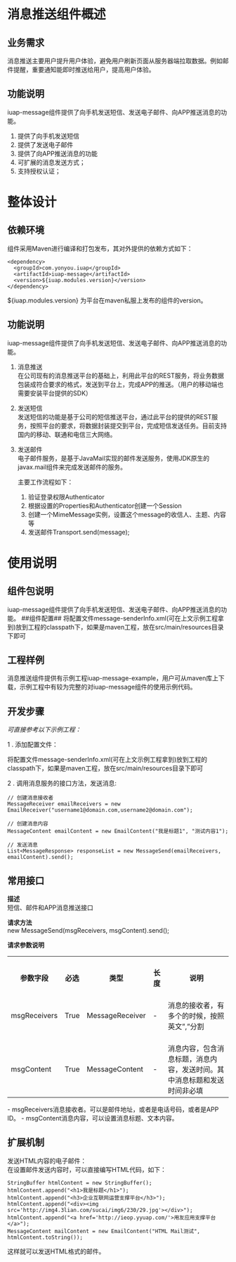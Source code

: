 # 消息推送组件概述 #

## 业务需求 ##

消息推送主要用户提升用户体验，避免用户刷新页面从服务器端拉取数据。例如邮件提醒，重要通知能即时推送给用户，提高用户体验。
## 功能说明 ##

iuap-message组件提供了向手机发送短信、发送电子邮件、向APP推送消息的功能。

1.	提供了向手机发送短信
2.	提供了发送电子邮件
3.	提供了向APP推送消息的功能
4.	可扩展的消息发送方式；
5.	支持授权认证；

# 整体设计 #

## 依赖环境 ##

组件采用Maven进行编译和打包发布，其对外提供的依赖方式如下：

	<dependency>
      <groupId>com.yonyou.iuap</groupId>
      <artifactId>iuap-message</artifactId>
      <version>${iuap.modules.version}</version>
    </dependency>

${iuap.modules.version} 为平台在maven私服上发布的组件的version。

## 功能说明 ##
iuap-message组件提供了向手机发送短信、发送电子邮件、向APP推送消息的功能。

1. 消息推送  
在公司现有的消息推送平台的基础上，利用此平台的REST服务，将业务数据包装成符合要求的格式，发送到平台上，完成APP的推送。（用户的移动端也需要安装平台提供的SDK）  
2. 发送短信  
发送短信的功能是基于公司的短信推送平台，通过此平台的提供的REST服务，按照平台的要求，将数据封装提交到平台，完成短信发送任务。目前支持国内的移动、联通和电信三大网络。  
3. 发送邮件  
电子邮件服务，是基于JavaMail实现的邮件发送服务，使用JDK原生的javax.mail组件来完成发送邮件的服务。

	主要工作流程如下： 	
	1. 验证登录权限Authenticator   
	2. 根据设置的Properties和Authenticator创建一个Session  
	3. 创建一个MimeMessage实例，设置这个message的收信人、主题、内容等 
	4. 发送邮件Transport.send(message);  
 
# 使用说明 #
## 组件包说明 ##
iuap-message组件提供了向手机发送短信、发送电子邮件、向APP推送消息的功能。
##组件配置##
将配置文件message-senderInfo.xml(可在上文示例工程拿到)放到工程的classpath下，如果是maven工程，放在src/main/resources目录下即可
## 工程样例 ##
消息推送组件提供有示例工程iuap-message-example，用户可从maven库上下载，示例工程中有较为完整的对iuap-message组件的使用示例代码。
## 开发步骤 ##

*可直接参考以下示例工程：*


1 . 添加配置文件：  

将配置文件message-senderInfo.xml(可在上文示例工程拿到)放到工程的classpath下，如果是maven工程，放在src/main/resources目录下即可  

2 . 调用消息服务的接口方法，发送消息:
  
    // 创建消息接收者
    MessageReceiver emailReceivers = new EmailReceiver("username1@domain.com,username2@domain.com");
    
    // 创建消息内容
    MessageContent emailContent = new EmailContent("我是标题1", "测试内容1");
    
    // 发送消息
    List<MessageResponse> responseList = new MessageSend(emailReceivers, emailContent).send(); 

## 常用接口 ##
**描述**  
短信、邮件和APP消息推送接口  

**请求方法**  
new MessageSend(msgReceivers, msgContent).send();  

**请求参数说明**  

<table>
  <tr>
    <th><br>  参数字段<br>  </th>
    <th><br>  必选<br>  </th>
    <th><br>  类型<br>  </th>
    <th><br>  长度<br>  </th>
    <th><br>  说明<br>  </th>
  </tr>
  <tr>
    <td><br>  msgReceivers<br>  </td>
    <td><br>  True<br>  </td>
    <td><br>  MessageReceiver<br>  </td>
    <td><br>  -<br>  </td>
    <td><br>  消息的接收者，有多个的时候，按照英文”,”分割<br>  </td>
  </tr>
  <tr>
    <td><br>  msgContent<br>  </td>
    <td><br>  True<br>  </td>
    <td><br>  MessageContent<br>  </td>
    <td><br>  -<br>  </td>
    <td><br>  消息内容，包含消息标题，消息内容，发送时间。其中消息标题和发送时间非必填<br>  </td>
  </tr>
</table>
- msgReceivers消息接收者。可以是邮件地址，或者是电话号码，或者是APP ID。
- msgContent消息内容，可以设置消息标题、文本内容。

## 扩展机制 ##
发送HTML内容的电子邮件：  
在设置邮件发送内容时，可以直接编写HTML代码，如下：  
      
    StringBuffer htmlContent = new StringBuffer();
    htmlContent.append("<h1>我是标题</h1>");
    htmlContent.append("<h3>企业互联网运营支撑平台</h3>");
    htmlContent.append("<div><img src='http://img4.3lian.com/sucai/img6/230/29.jpg'></div>");
    htmlContent.append("<a href='http://ieop.yyuap.com/'>用友应用支撑平台</a>");
    MessageContent mailContent = new EmailContent("HTML Mail测试", htmlContent.toString());

这样就可以发送HTML格式的邮件。  
